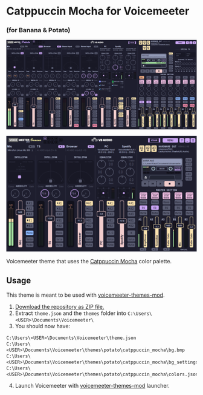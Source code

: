 # Catppuccin Mocha for Voicemeeter
### (for Banana & Potato)


![UI](potato.png)

![UI](banana.png)

Voicemeeter theme that uses the [Catppuccin Mocha](https://github.com/catppuccin/catppuccin) color palette.

## Usage

This theme is meant to be used with [voicemeeter-themes-mod](https://github.com/emkaix/voicemeeter-themes-mod).

1. [Download the repository as ZIP file.](https://github.com/emkaix/voicemeeter-theme-catppuccin-mocha/archive/refs/heads/main.zip)
2. Extract `theme.json` and the `themes` folder into `C:\Users\<USER>\Documents\Voicemeeter\`
3. You should now have:

```
C:\Users\<USER>\Documents\Voicemeeter\theme.json
C:\Users\<USER>\Documents\Voicemeeter\themes\potato\catppuccin_mocha\bg.bmp
C:\Users\<USER>\Documents\Voicemeeter\themes\potato\catppuccin_mocha\bg_settings.bmp
C:\Users\<USER>\Documents\Voicemeeter\themes\potato\catppuccin_mocha\colors.json
```
4. Launch Voicemeeter with [voicemeeter-themes-mod](https://github.com/emkaix/voicemeeter-themes-mod) launcher.

